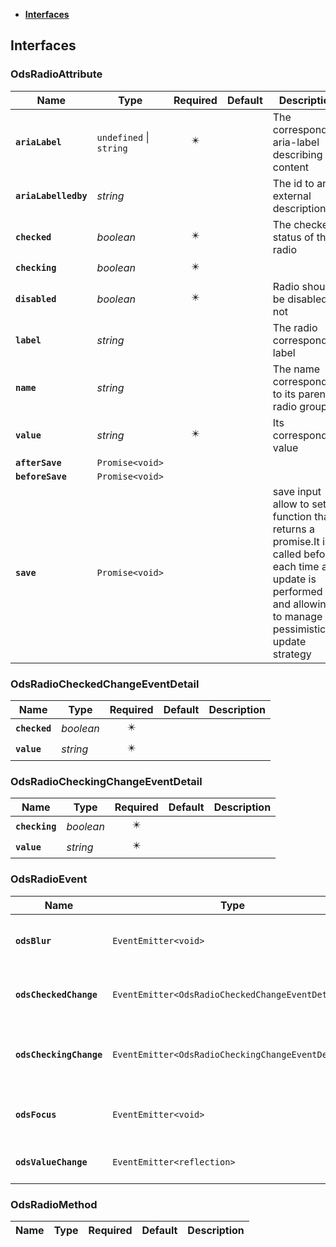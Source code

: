 * [**Interfaces**](#interfaces)

## Interfaces

### OdsRadioAttribute
|Name | Type | Required | Default | Description|
|---|---|:---:|---|---|
|**`ariaLabel`** | `undefined` \| `string` | ✴️ |  | The corresponding aria-label describing its content|
|**`ariaLabelledby`** | _string_ |  |  | The id to an external description|
|**`checked`** | _boolean_ | ✴️ |  | The checked status of the radio|
|**`checking`** | _boolean_ | ✴️ |  | |
|**`disabled`** | _boolean_ | ✴️ |  | Radio should be disabled or not|
|**`label`** | _string_ |  |  | The radio corresponding label|
|**`name`** | _string_ |  |  | The name corresponding to its parent radio group|
|**`value`** | _string_ | ✴️ |  | Its corresponding value|
|**`afterSave`** | `Promise<void>` |  |  | |
|**`beforeSave`** | `Promise<void>` |  |  | |
|**`save`** | `Promise<void>` |  |  | save input allow to set a function that returns a promise.It is called before each time an update is performed and allowing to manage pessimistic update strategy|

### OdsRadioCheckedChangeEventDetail
|Name | Type | Required | Default | Description|
|---|---|:---:|---|---|
|**`checked`** | _boolean_ | ✴️ |  | |
|**`value`** | _string_ | ✴️ |  | |

### OdsRadioCheckingChangeEventDetail
|Name | Type | Required | Default | Description|
|---|---|:---:|---|---|
|**`checking`** | _boolean_ | ✴️ |  | |
|**`value`** | _string_ | ✴️ |  | |

### OdsRadioEvent
|Name | Type | Required | Default | Description|
|---|---|:---:|---|---|
|**`odsBlur`** | `EventEmitter<void>` | ✴️ |  | Event triggered on radio blur|
|**`odsCheckedChange`** | `EventEmitter<OdsRadioCheckedChangeEventDetail>` | ✴️ |  | the checked state changed|
|**`odsCheckingChange`** | `EventEmitter<OdsRadioCheckingChangeEventDetail>` | ✴️ |  | the checked state is being changed|
|**`odsFocus`** | `EventEmitter<void>` | ✴️ |  | Event triggered on radio focus|
|**`odsValueChange`** | `EventEmitter<reflection>` | ✴️ |  | the radio value changed|

### OdsRadioMethod
|Name | Type | Required | Default | Description|
|---|---|:---:|---|---|